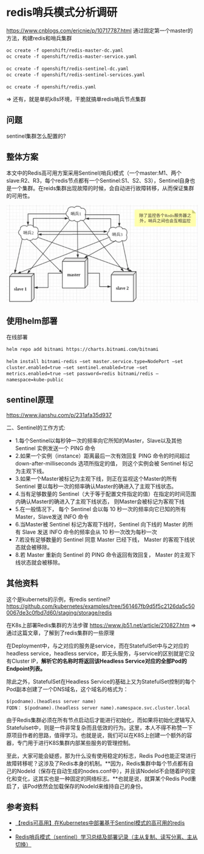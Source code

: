 # redis哨兵模式分析调研

https://www.cnblogs.com/ericnie/p/10717787.html
通过固定第一个master的方法，构建redis和哨兵集群
```
oc create -f openshift/redis-master-dc.yaml
oc create -f openshift/redis-master-service.yaml

oc create -f openshift/redis-sentinel-dc.yaml
oc create -f openshift/redis-sentinel-services.yaml

oc create -f openshift/redis.yaml
```
=> 还有，就是单机k8s环境，干脆就搞单redis哨兵节点集群

## 问题

sentinel集群怎么配置的?

## 整体方案

本文中的Redis高可用方案采用Sentinel(哨兵)模式（一个master:M1、两个slave:R2、R3，每个redis节点都有一个Sentinel:S1、S2、S3），Sentinel自身也是一个集群。在reids集群出现故障的时候，会自动进行故障转移，从而保证集群的可用性。

![](../../imgs/redis-arch.png)

## 使用helm部署

在线部署
```
helm repo add bitnami https://charts.bitnami.com/bitnami

helm install bitnami-redis –set master.service.type=NodePort –set cluster.enabled=true –set sentinel.enabled=true –set metrics.enabled=true –set password=redis bitnami/redis –namespace=kube-public
```

## sentinel原理

https://www.jianshu.com/p/231afa35d937

二、Sentinel的工作方式:

* 1.每个Sentinel以每秒钟一次的频率向它所知的Master，Slave以及其他 Sentinel 实例发送一个 PING 命令
* 2.如果一个实例（instance）距离最后一次有效回复 PING 命令的时间超过 down-after-milliseconds 选项所指定的值， 则这个实例会被 Sentinel 标记为主观下线。
* 3.如果一个Master被标记为主观下线，则正在监视这个Master的所有 Sentinel 要以每秒一次的频率确认Master的确进入了主观下线状态。
* 4.当有足够数量的 Sentinel（大于等于配置文件指定的值）在指定的时间范围内确认Master的确进入了主观下线状态， 则Master会被标记为客观下线
* 5.在一般情况下， 每个 Sentinel 会以每 10 秒一次的频率向它已知的所有Master，Slave发送 INFO 命令
* 6.当Master被 Sentinel 标记为客观下线时，Sentinel 向下线的 Master 的所有 Slave 发送 INFO 命令的频率会从 10 秒一次改为每秒一次
* 7.若没有足够数量的 Sentinel 同意 Master 已经下线， Master 的客观下线状态就会被移除。
* 8.若 Master 重新向 Sentinel 的 PING 命令返回有效回复， Master 的主观下线状态就会被移除。


## 其他资料

这个是kubernets的示例，有redis sentinel?
https://github.com/kubernetes/examples/tree/561467fb9d5f5c2126da5c500067de3c0fbd7d60/staging/storage/redis

在K8s上部署Redis集群的方法步骤
https://www.jb51.net/article/210827.htm
=> 通过这篇文章，了解到了redis集群的一些原理

在Deployment中，与之对应的服务是service，而在StatefulSet中与之对应的headless service，headless service，即无头服务，与service的区别就是它没有Cluster IP，**解析它的名称时将返回该Headless Service对应的全部Pod的Endpoint列表。**

除此之外，StatefulSet在Headless Service的基础上又为StatefulSet控制的每个Pod副本创建了一个DNS域名，这个域名的格式为：
```
$(podname).(headless server name)   
FQDN： $(podname).(headless server name).namespace.svc.cluster.local
```

由于Redis集群必须在所有节点启动后才能进行初始化，而如果将初始化逻辑写入Statefulset中，则是一件非常复杂而且低效的行为。这里，本人不得不称赞一下原项目作者的思路，值得学习。也就是说，我们可以在K8S上创建一个额外的容器，专门用于进行K8S集群内部某些服务的管理控制。

至此，大家可能会疑惑，那为什么没有使用稳定的标志，Redis Pod也能正常进行故障转移呢？这涉及了Redis本身的机制。**因为，Redis集群中每个节点都有自己的NodeId（保存在自动生成的nodes.conf中），并且该NodeId不会随着IP的变化和变化，这其实也是一种固定的网络标志。**也就是说，就算某个Redis Pod重启了，该Pod依然会加载保存的NodeId来维持自己的身份。

## 参考资料

* [【redis可高用】在Kubernetes中部署基于Sentinel模式的高可用的redis](https://www.kubernetes.org.cn/7659.html)
* [](https://www.jb51.net/article/210827.htm)
* [Redis哨兵模式（sentinel）学习总结及部署记录（主从复制、读写分离、主从切换）](https://www.cnblogs.com/kevingrace/p/9004460.html)

